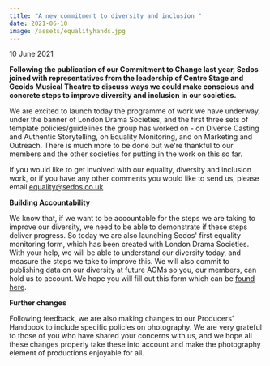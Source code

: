 ```yaml
---
title: "A new commitment to diversity and inclusion "
date: 2021-06-10
image: /assets/equalityhands.jpg
---
```

10 June 2021

**Following the publication of our Commitment to Change last year, Sedos joined with representatives from the leadership of Centre Stage and Geoids Musical Theatre to discuss ways we could make conscious and concrete steps to improve diversity and inclusion in our societies.** 

We are excited to launch today the programme of work we have underway, under the banner of London Drama Societies, and the first three sets of template policies/guidelines the group has worked on - on Diverse Casting and Authentic Storytelling, on Equality Monitoring, and on Marketing and Outreach. There is much more to be done but we're thankful to our members and the other societies for putting in the work on this so far.

If you would like to get involved with our equality, diversity and inclusion work, or if you have any other comments you would like to send us, please email [equality@sedos.co.uk](mailto:equality@sedos.co.uk)

**Building Accountability**

We know that, if we want to be accountable for the steps we are taking to improve our diversity, we need to be able to demonstrate if these steps deliver progress. So today we are also launching Sedos' first equality monitoring form, which has been created with London Drama Societies. With your help, we will be able to understand our diversity today, and measure the steps we take to improve this. We will also commit to publishing data on our diversity at future AGMs so you, our members, can hold us to account. We hope you will fill out this form which can be [found here](https://forms.gle/SZwBmuVLcN8CiqgB6). 

**Further changes**

Following feedback, we are also making changes to our Producers' Handbook to include specific policies on photography. We are very grateful to those of you who have shared your concerns with us, and we hope all these changes properly take these into account and make the photography element of productions enjoyable for all.